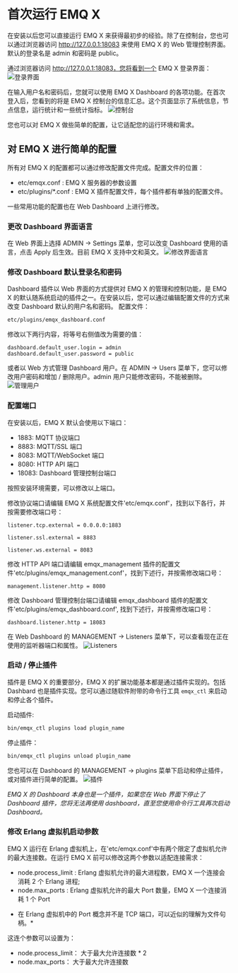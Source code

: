 # 首次运行 EMQ X
在安装以后您可以直接运行 EMQ X 来获得最初步的经验。除了在控制台，您也可以通过浏览器访问 http://127.0.0.1:18083 来使用 EMQ X 的 Web 管理控制界面。默认的登录名是 admin 和密码是 public。

通过浏览器访问 http://127.0.0.1:18083，您将看到一个 EMQ X 登录界面：
![登录界面](../assets/run-first_1.png)

在输入用户名和密码后，您就可以使用 EMQ X Dashboard 的各项功能。在首次登入后，您看到的将是 EMQ X 控制台的信息汇总。这个页面显示了系统信息，节点信息，运行统计和一些统计指标。
![控制台](../assets/run-first_2.png)

您也可以对 EMQ X 做些简单的配置，让它适配您的运行环境和需求。

## 对 EMQ X 进行简单的配置

所有对 EMQ X 的配置都可以通过修改配置文件完成。配置文件的位置：
- etc/emqx.conf : EMQ X 服务器的参数设置
- etc/plugins/\*.conf : EMQ X 插件配置文件，每个插件都有单独的配置文件。

一些常用功能的配置也在 Web Dashboard 上进行修改。

### 更改 Dashboard 界面语言
在 Web 界面上选择 ADMIN -> Settings 菜单，您可以改变 Dashboard 使用的语言，点击 Apply 后生效。目前 EMQ X 支持中文和英文。
![修改界面语言](../assets/run-first_3.png)

### 修改 Dashboard 默认登录名和密码
Dashboard 插件以 Web 界面的方式提供对 EMQ X 的管理和控制功能，是 EMQ X 的默认随系统启动的插件之一。在安装以后，您可以通过编辑配置文件的方式来改变 Dashboard 默认的用户名和密码。
配置文件：
```bash
etc/plugins/emqx_dashboard.conf
```
修改以下两行内容，将等号右侧值改为需要的值：
```
dashboard.default_user.login = admin
dashboard.default_user.password = public
```
或者以 Web 方式管理 Dashboard 用户。在 ADMIN -> Users 菜单下，您可以修改用户密码和增加 / 删除用户。admin 用户只能修改密码，不能被删除。
![管理用户](../assets/run-first_4.png)
### 配置端口
在安装以后，EMQ X 默认会使用以下端口：

- 1883: MQTT 协议端口
- 8883: MQTT/SSL 端口
- 8083: MQTT/WebSocket 端口
- 8080: HTTP API 端口
- 18083: Dashboard 管理控制台端口

按照安装环境需要，可以修改以上端口。  

修改协议端口请编辑 EMQ X 系统配置文件'etc/emqx.conf'，找到以下各行，并按需要修改端口号：
```
listener.tcp.external = 0.0.0.0:1883

listener.ssl.external = 8883

listener.ws.external = 8083
```
修改 HTTP API 端口请编辑 emqx_management 插件的配置文件'etc/plugins/emqx_management.conf'，找到下述行，并按需修改端口号：
```
management.listener.http = 8080
```
修改 Dashboard 管理控制台端口请编辑 emqx_dashboard 插件的配置文件'etc/plugins/emqx_dashboard.conf', 找到下述行，并按需修改端口号：
```
dashboard.listener.http = 18083
```
在 Web Dashboard 的 MANAGEMENT -> Listeners 菜单下，可以查看现在正在使用的监听器端口和属性。
![Listeners](../assets/run-first_4.png)

### 启动 / 停止插件

插件是 EMQ X 的重要部分，EMQ X 的扩展功能基本都是通过插件实现的。包括 Dashbard 也是插件实现。您可以通过随软件附带的命令行工具 `emqx_ctl` 来启动和停止各个插件。

启动插件:
```bash
bin/emqx_ctl plugins load plugin_name
```
停止插件：

```bash
bin/emqx_ctl plugins unload plugin_name
```

您也可以在 Dashboard 的 MANAGEMENT -> plugins 菜单下启动和停止插件，或对插件进行简单的配置。
![插件](../assets/run-first_6.png)

*EMQ X 的 Dashboard 本身也是一个插件，如果您在 Web 界面下停止了 Dashboard 插件，您将无法再使用 dashboard，直至您使用命令行工具再次启动 Dashboard。*

### 修改 Erlang 虚拟机启动参数
EMQ X 运行在 Erlang 虚拟机上，在'etc/emqx.conf'中有两个限定了虚拟机允许的最大连接数。在运行 EMQ X 前可以修改这两个参数以适配连接需求：
- node.process_limit : Erlang 虚拟机允许的最大进程数，EMQ X 一个连接会消耗 2 个 Erlang 进程;
- node.max_ports : Erlang 虚拟机允许的最大 Port 数量，EMQ X 一个连接消耗 1 个 Port

* 在 Erlang 虚拟机中的 Port 概念并不是 TCP 端口，可以近似的理解为文件句柄。*

这连个参数可以设置为：
- node.process_limit： 大于最大允许连接数 * 2  
- node.max_ports： 大于最大允许连接数
